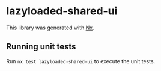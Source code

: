 # lazyloaded-shared-ui

This library was generated with [Nx](https://nx.dev).

## Running unit tests

Run `nx test lazyloaded-shared-ui` to execute the unit tests.
